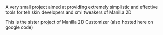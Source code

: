 A very small project aimed at providing extremely simplistic and effective tools for teh skin developers and xml tweakers of Manilla 2D

This is the sister project of Manilla 2D Customizer (also hosted here on google code)